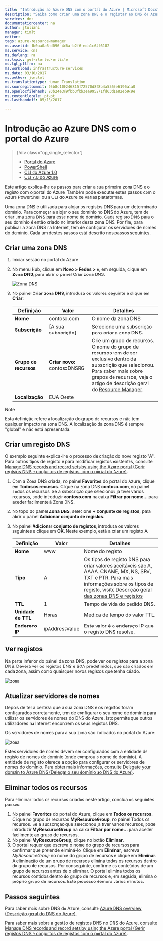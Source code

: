 ```yaml
---
title: "Introdução ao Azure DNS com o portal do Azure | Microsoft Docs"
description: "Saiba como criar uma zona DNS e o registar no DNS do Azure. Este é um guia passo a passo para criar e gerir a sua primeira zona DNS e registar com o portal do Azure."
services: dns
documentationcenter: na
author: jtuliani
manager: timlt
editor: 
tags: azure-resource-manager
ms.assetid: fb0aa0a6-d096-4d6a-b2f6-eda1c64f6182
ms.service: dns
ms.devlang: na
ms.topic: get-started-article
ms.tgt_pltfrm: na
ms.workload: infrastructure-services
ms.date: 03/10/2017
ms.author: jonatul
ms.translationtype: Human Translation
ms.sourcegitcommit: 95b8c100246815f72570d898b4a5555e6196a1a0
ms.openlocfilehash: 93b24e3d9fbb3fbb3ea995271fd63d1e82eb9c9e
ms.contentlocale: pt-pt
ms.lasthandoff: 05/18/2017

---
```


# <a name="get-started-with-azure-dns-using-the-azure-portal"></a>Introdução ao Azure DNS com o portal do Azure

> [!div class="op_single_selector"]
> * [Portal do Azure](dns-getstarted-portal.md)
> * [PowerShell](dns-getstarted-powershell.md)
> * [CLI do Azure 1.0](dns-getstarted-cli-nodejs.md)
> * [CLI 2.0 do Azure](dns-getstarted-cli.md)

Este artigo explica-lhe os passos para criar a sua primeira zona DNS e o registo com o portal do Azure. Também pode executar estes passos com o Azure PowerShell ou a CLI do Azure de várias plataformas.

Uma zona DNS é utilizada para alojar os registos DNS para um determinado domínio. Para começar a alojar o seu domínio no DNS do Azure, tem de criar uma zona DNS para esse nome de domínio. Cada registo DNS para o seu domínio é então criado no interior desta zona DNS. Por fim, para publicar a zona DNS na Internet, tem de configurar os servidores de nomes do domínio. Cada um destes passos está descrito nos passos seguintes.

## <a name="create-a-dns-zone"></a>Criar uma zona DNS

1. Iniciar sessão no portal do Azure
2. No menu Hub, clique em **Novo > Redes >** e, em seguida, clique em **Zona DNS**, para abrir o painel Criar zona DNS.

    ![Zona DNS](./media/dns-getstarted-portal/openzone650.png)

4. No painel **Criar zona DNS**, introduza os valores seguinte e clique em **Criar**:


   | **Definição** | **Valor** | **Detalhes** |
   |---|---|---|
   |**Nome**|contoso.com|O nome da zona DNS|
   |**Subscrição**|[A sua subscrição]|Selecione uma subscrição para criar a zona DNS.|
   |**Grupo de recursos**|**Criar novo:** contosoDNSRG|Crie um grupo de recursos. O nome do grupo de recursos tem de ser exclusivo dentro da subscrição que selecionou. Para saber mais sobre grupos de recursos, veja o artigo de descrição geral do [Resource Manager](../azure-resource-manager/resource-group-overview.md?toc=%2fazure%2fdns%2ftoc.json#resource-groups).|
   |**Localização**|EUA Oeste||

> [!NOTE]
> Esta definição refere à localização do grupo de recursos e não tem qualquer impacto na zona DNS. A localização da zona DNS é sempre "global" e não está apresentada.

## <a name="create-a-dns-record"></a>Criar um registo DNS

O exemplo seguinte explica-lhe o processo de criação do novo registo "A". Para outros tipos de registo e para modificar registos existentes, consulte [Manage DNS records and record sets by using the Azure portal (Gerir registos DNS e conjuntos de registos com o portal do Azure)](dns-operations-recordsets-portal.md). 

1. Com a Zona DNS criada, no painel **Favoritos** do portal do Azure, clique em **Todos os recursos**. Clique na zona DNS **contoso.com**, no painel Todos os recursos. Se a subscrição que selecionou já tiver vários recursos, pode introduzir **contoso.com** na caixa **Filtrar por nome...** para aceder facilmente à Zona DNS.

1. No topo do painel **Zona DNS**, selecione **+ Conjunto de registos**, para abrir o painel **Adicionar conjunto de registos**.

1. No painel **Adicionar conjunto de registos**, introduza os valores seguintes e clique em **OK**. Neste exemplo, está a criar um registo A.

   |**Definição** | **Valor** | **Detalhes** |
   |---|---|---|
   |**Nome**|www|Nome do registo|
   |**Tipo**|A| Os tipos de registo DNS para criar valores aceitáveis são A, AAAA, CNAME, MX, NS, SRV, TXT e PTR.  Para mais informações sobre os tipos de registo, visite [Descrição geral das zonas DNS e registos](dns-zones-records.md)|
   |**TTL**|1|Tempo de vida do pedido DNS.|
   |**Unidade de TTL**|Horas|Medida de tempo do valor TTL.|
   |**Endereço IP**|ipAddressValue| Este valor é o endereço IP que o registo DNS resolve.|

## <a name="view-records"></a>Ver registos

Na parte inferior do painel da zona DNS, pode ver os registos para a zona DNS. Deverá ver os registos DNS e SOA predefinidos, que são criados em cada zona, assim como quaisquer novos registos que tenha criado.

![zona](./media/dns-getstarted-portal/viewzone500.png)


## <a name="update-name-servers"></a>Atualizar servidores de nomes

Depois de ter a certeza que a sua zona DNS e os registos foram configurados corretamente, tem de configurar o seu nome de domínio para utilizar os servidores de nomes do DNS do Azure. Isto permite que outros utilizadores na Internet encontrem os seus registos DNS.

Os servidores de nomes para a sua zona são indicados no portal do Azure:

![zona](./media/dns-getstarted-portal/viewzonens500.png)

Estes servidores de nomes devem ser configurados com a entidade de registo de nomes de domínio (onde comprou o nome de domínio). A entidade de registo oferece a opção para configurar os servidores de nomes do domínio. Para obter mais informações, consulte [Delegate your domain to Azure DNS (Delegar o seu domínio ao DNS do Azure)](dns-domain-delegation.md).

## <a name="delete-all-resources"></a>Eliminar todos os recursos

Para eliminar todos os recursos criados neste artigo, conclua os seguintes passos:

1. No painel **Favoritos** do portal do Azure, clique em **Todos os recursos**. Clique no grupo de recursos **MyResourceGroup**, no painel Todos os recursos. Se a subscrição que selecionou já tiver vários recursos, pode introduzir **MyResourceGroup** na caixa **Filtrar por nome...** para aceder facilmente ao grupo de recursos.
1. No painel **MyResourceGroup**, clique no botão **Eliminar**.
1. O portal requer que escreva o nome do grupo de recursos para confirmar que pretende eliminá-lo. Clique em **Eliminar**, escreva *MyResourceGroup* no nome do grupo de recursos e clique em **Eliminar**. A eliminação de um grupo de recursos elimina todos os recursos dentro do grupo de recursos. Por conseguinte, confirme os conteúdos de um grupo de recursos antes de o eliminar. O portal elimina todos os recursos contidos dentro do grupo de recursos e, em seguida, elimina o próprio grupo de recursos. Este processo demora vários minutos.


## <a name="next-steps"></a>Passos seguintes

Para saber mais sobre DNS do Azure, consulte [Azure DNS overview (Descrição geral do DNS do Azure)](dns-overview.md).

Para saber mais sobre a gestão de registos DNS no DNS do Azure, consulte [Manage DNS records and record sets by using the Azure portal (Gerir registos DNS e conjuntos de registos com o portal do Azure)](dns-operations-recordsets-portal.md).


